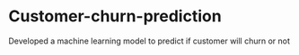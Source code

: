# Customer-churn-prediction
Developed a machine learning model to predict if customer will churn or not
